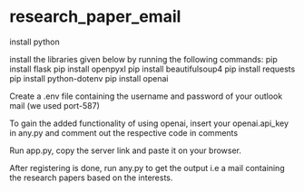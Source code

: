 # research_paper_email
install python 


install the libraries given below by running the following commands:
pip install flask
pip install openpyxl
pip install beautifulsoup4
pip install requests
pip install python-dotenv
pip install openai

Create a .env file containing the username and password of your outlook mail (we used port-587)

To gain the added functionality of using openai, insert your openai.api_key in any.py and comment out the respective code in comments

Run app.py, copy the server link and paste it on your browser.

After registering is done, run any.py to get the output i.e a mail containing the research papers based on the interests.

